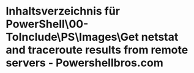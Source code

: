 # Inhaltsverzeichnis für PowerShell\00-ToInclude\PS\Images\Get netstat and traceroute results from remote servers - Powershellbros.com


